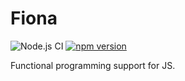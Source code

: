 # Fiona

![Node.js CI](https://github.com/mirailabs/fiona/workflows/Node.js%20CI/badge.svg)
[![npm version](https://badge.fury.io/js/%40mirailabs%2Ffiona.svg)](https://badge.fury.io/js/%40mirailabs%2Ffiona)

Functional programming support for JS.
